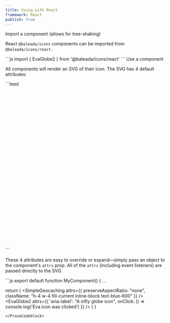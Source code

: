 ```yaml
---
title: Using with React
framework: React
publish: true
---
```


<ProseHeading level="2">
Import a component (allows for tree-shaking)
</ProseHeading>

React `@baleada/icons` components can be imported from `@baleada/icons/react`.

<ProseCodeblock>
```js
import { EvaGlobe2 } from '@baleada/icons/react'
```
</ProseCodeblock>


<ProseHeading level="2">
Use a component
</ProseHeading>


All components will render an SVG of their icon. The SVG has 4 default attributes:

<ProseCodeblock>
```html
<svg
  role="img"
  xmlns="http://www.w3.org/2000/svg"
  viewBox="0 0 24 24"
  preserveAspectRatio="xMinYMin meet"
>
  ...
</svg>
```
</ProseCodeblock>

These 4 attributes are easy to override or expand—simply pass an object to the component's `attrs` prop. All of the `attrs` (including event listeners) are passed directly to the SVG.

<ProseCodeblock>
```js
export default function MyComponent() {
  ...

  return (
    <SimpleGeocaching
      attrs={{
        preserveAspectRatio: "none",
        className: "h-4 w-4 fill-current inline-block text-blue-600"
      }}
    />
    <EvaGlobe2
      attrs={{
        'aria-label': "A nifty globe icon",
        onClick: () => console.log('Eva icon was clicked')
      }}
    />
  )
}
```
</ProseCodeblock>
